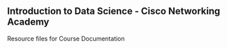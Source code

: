 ## Introduction to Data Science - Cisco Networking Academy

Resource files for Course Documentation
